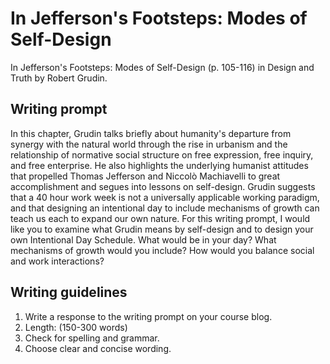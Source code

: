 # In Jefferson's Footsteps: Modes of Self-Design

In Jefferson's Footsteps: Modes of Self-Design \(p. 105-116\) in Design and Truth by Robert Grudin.

## Writing prompt

In this chapter, Grudin talks briefly about humanity's departure from synergy with the natural world through the rise in urbanism and the relationship of normative social structure on free expression, free inquiry, and free enterprise. He also highlights the underlying humanist attitudes that propelled Thomas Jefferson and Niccolò Machiavelli to great accomplishment and segues into lessons on self-design. Grudin suggests that a 40 hour work week is not a universally applicable working paradigm, and that designing an intentional day to include mechanisms of growth can teach us each to expand our own nature. For this writing prompt, I would like you to examine what Grudin means by self-design and to design your own Intentional Day Schedule. What would be in your day? What mechanisms of growth would you include?  How would you balance social and work interactions? 

## Writing guidelines

1. Write a response to the writing prompt on your course blog.
2. Length: \(150-300 words\)
3. Check for spelling and grammar.
4. Choose clear and concise wording.



